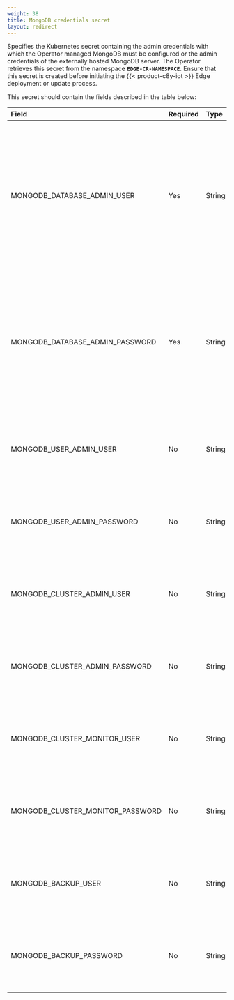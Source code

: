 ```yaml
---
weight: 38
title: MongoDB credentials secret
layout: redirect
---
```


Specifies the Kubernetes secret containing the admin credentials with which the Operator managed MongoDB must be configured or the admin credentials of the externally hosted MongoDB server. The Operator retrieves this secret from the namespace **`EDGE-CR-NAMESPACE`**. Ensure that this secret is created before initiating the {{< product-c8y-iot >}} Edge deployment or update process.

This secret should contain the fields described in the table below:

|<div style="width:150px">Field</div>|Required|<div style="width:70px">Type</div>|Default|Description|
|:---|:---|:---|:---|:---|
|MONGODB_DATABASE_ADMIN_USER|Yes|String||Database admin username with which the MongoDB managed by the Operator or the username of the externally hosted MongoDB server is configured.
|MONGODB_DATABASE_ADMIN_PASSWORD|Yes|String||Database admin password with which MongoDB managed by the Operator or the password for the externally hosted MongoDB server is configured.
|MONGODB_USER_ADMIN_USER|No|String|userAdmin|Only used when MongoDB is deployed and managed by the Operator.
|MONGODB_USER_ADMIN_PASSWORD|No|String|Password provided in the field `MONGODB_DATABASE_ADMIN_PASSWORD`|Only used when MongoDB is deployed and managed by the Operator.
|MONGODB_CLUSTER_ADMIN_USER|No|String|clusterAdmin|Only used when MongoDB is deployed and managed by the Operator.
|MONGODB_CLUSTER_ADMIN_PASSWORD|No|String|Password provided in the field `MONGODB_DATABASE_ADMIN_PASSWORD`|Only used when MongoDB is deployed and managed by the Operator.
|MONGODB_CLUSTER_MONITOR_USER|No|String|clusterMonitor|Only used when MongoDB is deployed and managed by the Operator.
|MONGODB_CLUSTER_MONITOR_PASSWORD|No|String|Password provided in the field `MONGODB_DATABASE_ADMIN_PASSWORD`|Only used when MongoDB is deployed and managed by the Operator.
|MONGODB_BACKUP_USER|No|String |backup|Only used when MongoDB is deployed and managed by the Operator.
|MONGODB_BACKUP_PASSWORD|No|String|Password provided in the field `MONGODB_DATABASE_ADMIN_PASSWORD`|Only used when MongoDB is deployed and managed by the Operator.

